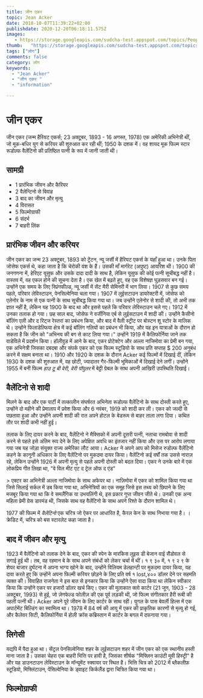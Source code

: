 ```yaml
---
title: जीन एकर 
topic: Jean Acker
date: 2018-10-07T11:39:22+02:00
publishdate: 2020-12-20T06:18:11.575Z
images: 
   - https://storage.googleapis.com/sudcha-test.appspot.com/topics/People/jean_acker/1.jpeg
thumb:   "https://storage.googleapis.com/sudcha-test.appspot.com/topics/People/jean_acker/thumb.jpeg"
tags: ["लोग"]
comments: false
category: लोग
keywords: 
  - "Jean Acker"
  - "जीन एकर "
  - "information"

---
```

<h1> जीन एकर </h1> <p> </p> <p> जीन एकर (जन्म हैरियट एकर्स; 23 अक्टूबर, 1893 - 16 अगस्त, 1978) एक अमेरिकी अभिनेत्री थीं, जो मूक-बधिर युग से करियर की शुरुआत कर रही थीं; 1950 के दशक में। वह शायद मूक फिल्म स्टार रूडोल्फ वैलेंटिनो की प्रतिष्ठित पत्नी के रूप में जानी जाती थी। </p> <h2> सामग्री </h2> <ul> <li> 1 प्रारंभिक जीवन और कैरियर </li> <li> 2 वैलेन्टिनो से विवाह </li> <li> 3 बाद का जीवन और मृत्यु </li> <li> 4 विरासत </li> <li> 5 फिल्मोग्राफी </li> <li> 6 संदर्भ </li> <li> 7 बाहरी लिंक </li> </ul> <h2> प्रारंभिक जीवन और करियर </h2> <p> जीन एकर का जन्म 23 अक्टूबर, 1893 को ट्रेंटन, न्यू जर्सी में हैरियट एकर्स के यहाँ हुआ था। उनके पिता जोसेफ एकर्स थे, कहा जाता है कि चेरोकी वंश के हैं। उसकी माँ मार्गरेट (अपुष्ट) आयरिश थी। 1900 की जनगणना में, हेरिएट यूसुफ और उसके दादा दादी के साथ है, लेकिन यूसुफ की कोई पत्नी सूचीबद्ध नहीं है। वास्तव में, वह एकल होने की सूचना देता है। एक खेत में बढ़ते हुए, वह एक विशेषज्ञ घुड़सवार बन गई। उन्होंने एक समय के लिए स्प्रिंगफील्ड, न्यू जर्सी में सेंट मैरी सेमिनरी में भाग लिया। 1907 से कुछ समय पहले, परिवार लेविस्टाउन, पेनसिल्वेनिया चला गया। 1907 में लुईसटाउन डायरेक्टरी में, जोसेफ को एलेनोर के नाम से एक पत्नी के साथ सूचीबद्ध किया गया था। जब उन्होंने एलेनोर से शादी की, तो अभी तक ज्ञात नहीं है, लेकिन यह 1900 के बाद था और इससे पहले कि परिवार लेविस्टाउन चले गए। 1912 में उनका तलाक हो गया। छह साल बाद, जोसेफ ने वर्जीनिया एर्ब से लुईसटाउन में शादी की। उन्होंने कैसीनो बॉलिंग एली और द रिट्ज रेस्तरां का प्रबंधन किया, और बाद में वैली स्ट्रीट पर बोस्टन शू स्टोर के मालिक थे। उन्होंने फिलाडेल्फिया क्षेत्र में कई बॉलिंग गलियों का प्रबंधन भी किया, और यह इन यात्राओं के दौरान हो सकता है कि जीन को "अभिनय की बग से काट लिया गया।" उन्होंने 1919 में कैलिफोर्निया जाने तक वाडेविले में प्रदर्शन किया। हॉलीवुड में आने के बाद, एकर प्रोटेक्टेग और अल्ला नाजिमोवा का प्रेमी बन गया, एक अभिनेत्री जिसका दबदबा और संपर्क एकर को एक फिल्म स्टूडियो के साथ प्रति सप्ताह $ 200 अनुबंध करने में सक्षम बनाता था। 1910 और 1920 के दशक के दौरान Acker कई फिल्मों में दिखाई दीं, लेकिन 1930 के दशक की शुरुआत में, वह छोटी, ज्यादातर गैर-फिल्मी भूमिकाओं में दिखाई देने लगीं। उन्होंने 1955 में बनी फिल्म <i> हाउ टू बी वेरी, वेरी पॉपुलर </i> में बेट्टी ग्रेबल के साथ अपनी आखिरी उपस्थिति दिखाई। </p> <h2> वैलेंटिनो से शादी </h2> <p> मिलने के बाद और एक पार्टी में तत्कालीन संघर्षरत अभिनेता रूडोल्फ वैलेंटिनो के साथ दोस्ती करते हुए, उन्होंने दो महीने की प्रेमालाप में प्रवेश किया और 6 नवंबर, 1919 को शादी कर ली। एकर को जल्दी से पछतावा हुआ और उन्होंने अपनी शादी की रात अपने होटल के बेडरूम से बाहर ताला लगा दिया। कथित तौर पर शादी कभी नहीं हुई। </p> <p> तलाक के लिए दायर करने के बाद, वैलेंटिनो ने मैक्सिको में अपनी दूसरी पत्नी, नताचा रामबोवा से शादी करने से पहले इसे अंतिम रूप देने के लिए अपेक्षित अवधि का इंतजार नहीं किया और उस पर आरोप लगाया गया जब यह जोड़ा संयुक्त राज्य अमेरिका लौट आया। Acker ने अपने आप को मिसेज रुडोल्फ वैलेंटिनो कहने के कानूनी अधिकार के लिए वैलेंटिनो पर मुकदमा दायर किया। वैलेंटिनो कई वर्षों तक उससे नाराज़ रहे, लेकिन उन्होंने 1926 में अपनी मृत्यु से पहले अपनी दोस्ती को बदल दिया। एकर ने उनके बारे में एक लोकप्रिय गीत लिखा था, "वे विल मीट एट द ट्रेल ऑफ द एंड" </p> </p> </p> </i> > एक्टर का अभिनेत्री अल्ला नाजिमोवा के साथ अफेयर था। नाज़िमोवा में एकर को शामिल किया गया था जिसे सिलाई सर्कल में डब किया गया था, अभिनेत्रियों का एक समूह जिसे इस तथ्य को छिपाने के लिए मजबूर किया गया था कि वे समलैंगिक या उभयलिंगी थे, इस प्रकार गुप्त जीवन जीते थे। उनकी एक अन्य महिला प्रेमी ग्रेस डारमंड थी, जिसके साथ वह वैलेंटिनो के साथ अपने रिश्ते के दौरान शामिल थे। </p> <p> 1977 की फिल्म में <i> वैलेंटिनो </i> एक चरित्र जो ऐकर पर आधारित है, कैरल केन के साथ निभाया गया है। । क्रेडिट में, चरित्र को बस स्टारलेट कहा जाता है। </p> <h2> बाद में जीवन और मृत्यु </h2> <p> 1923 में वैलेंटिनो को तलाक देने के बाद, एकर की स्पेन के मारकिस लुइस डी बेजान वाई सैंडोवल से सगाई हुई थी। तब, वह रहमान बे के साथ अपने संबंधों को लेकर चर्चा में थीं। १ ९ ३० में, १ ९ २ ९ के शेयर बाजार दुर्घटना में अपना भाग्य खोने के बाद, उन्होंने विलियम डेलहान्टी पर मुकदमा दायर किया, यह दावा करते हुए कि उन्होंने अपना फिल्मी करियर छोड़ने के लिए प्रति वर्ष १ lost,४०० डॉलर देने पर सहमति व्यक्त की। विवाहित राजनेता ने इस बात से इनकार किया कि उन्होंने ऐसा वादा किया था लेकिन स्वीकार किया कि उन्होंने एकर पर हजारों डॉलर खर्च किए। एकर की मुलाकात क्लो कार्टर (21 जून, 1903 - 28 अक्टूबर, 1993) से हुई, जो ज़ेगफेल्ड फोलीज़ की एक पूर्व लड़की थी, जो फिल्म संगीतकार हैरी रूबी की पहली पत्नी थी। Acker अपने पूरे जीवन के लिए कार्टर के साथ रही। युगल के पास बेवर्ली हिल्स में एक अपार्टमेंट बिल्डिंग का स्वामित्व था। 1978 में 84 वर्ष की आयु में एकर की प्राकृतिक कारणों से मृत्यु हो गई, और कैलेवर सिटी, कैलिफोर्निया में होली क्रॉस कब्रिस्तान में कार्टर के बगल में दफनाया गया। </p> <h2> लिगेसी </h2> <p> यद्यपि में पैदा हुआ था। सेंट्रल पेनसिल्वेनिया शहर के लुईसटाउन शहर में जीन एकर को एक स्थानीय हस्ती माना जाता है। उसका चेहरा एक बाहरी भित्ति पर हावी है, जिसका शीर्षक "मिफ्लिन काउंटी मूवी हिस्ट्री" है और यह डाउनटाउन लेविस्टाउन के मॉन्यूमेंट स्क्वायर पर स्थित है। भित्ति चित्र को 2012 में ब्लैकलीफ़ स्टूडियो, मिफ्लिंटाउन, पेंसिल्वेनिया के ड्वाइट किर्कलैंड द्वारा चित्रित किया गया था। </p> <h2> फिल्मोग्राफी </h2> 